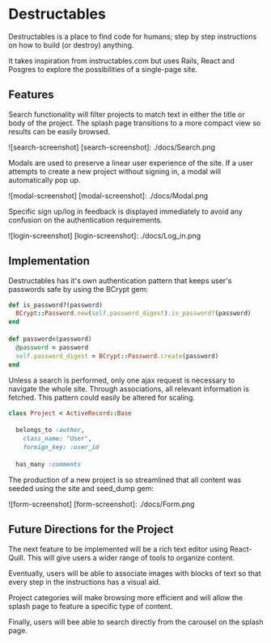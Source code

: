 # Destructables

[heroku]: http://instructables.herokuapp.com/

Destructables is a place to find code for humans; step by step instructions on how to build (or destroy) anything.

It takes inspiration from instructables.com but uses Rails, React and Posgres to explore the possibilities of a single-page site.

## Features

Search functionality will filter projects to match text in either the title or body of the project. The splash page transitions to a more compact view so results can be easily browsed.

![search-screenshot]
[search-screenshot]: ./docs/Search.png

Modals are used to preserve a linear user experience of the site. If a user attempts to create a new project without signing in, a modal will automatically pop up.

![modal-screenshot]
[modal-screenshot]: ./docs/Modal.png

Specific sign up/log in feedback is displayed immediately to avoid any confusion on the authentication requirements.

![login-screenshot]
[login-screenshot]: ./docs/Log_in.png

## Implementation

Destructables has it's own authentication pattern that keeps user's passwords safe by using the BCrypt gem:

```ruby
def is_password?(password)
  BCrypt::Password.new(self.password_digest).is_password?(password)
end

def password=(password)
  @password = password
  self.password_digest = BCrypt::Password.create(password)
end
  ```

Unless a search is performed, only one ajax request is necessary to navigate the whole site. Through associations, all relevant information is fetched. This pattern could easily be altered for scaling.

```ruby
class Project < ActiveRecord::Base

  belongs_to :author,
    class_name: "User",
    foreign_key: :user_id

  has_many :comments
```

The production of a new project is so streamlined that all content was seeded using the site and seed_dump gem:

![form-screenshot]
[form-screenshot]: ./docs/Form.png


## Future Directions for the Project

The next feature to be implemented will be a rich text editor using React-Quill. This will give users a wider range of tools to organize content.

Eventually, users will be able to associate images with blocks of text so that every step in the instructions has a visual aid.

Project categories will make browsing more efficient and will allow the splash page to feature a specific type of content.

Finally, users will bee able to search directly from the carousel on the splash page.
